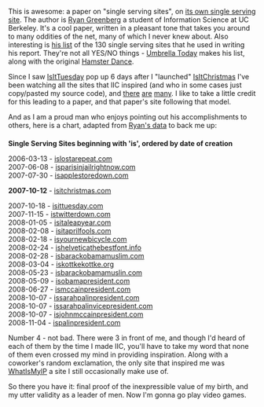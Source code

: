 This is awesome: a paper on "single serving sites", on <a href="http://isthisyourpaperonsingleservingsites.com.">its own single serving site</a>.  The author is <a href="http://ryangreenberg.com,">Ryan Greenberg</a> a student of Information Science at UC Berkeley.  It's a cool paper, written in a pleasant tone that takes you around to many oddities of the net, many of which I never knew about.  Also interesting is <a href="http://isthisyourpaperonsingleservingsites.com/sss_data.txt">his list</a> of the 130 single serving sites that he used in writing his report.  They're not all YES/NO things - <a href="http://umbrellatoday.com">Umbrella Today</a> makes his list, along with the original <a href="http://isthisyourpaperonsingleservingsites.com/images/hamster-dance-large.png.">Hamster Dance</a>.

Since I saw <a href="http://isittuesday.com">IsItTuesday</a> pop up 6 days after I "launched" <a href="http://isitchristmas.com,">IsItChristmas</a> I've been watching all the sites that IIC inspired (and who in some cases just copy/pasted my source code), and <a href="http://dowebsitesneedtolookexactlythesameineverybrowser.com">there</a> <a href="http://isitbirthday.com/">are</a> <a href="http://hasthelhcdestroyedtheearth.com.">many</a>.  I like to take a little credit for this leading to a paper, and that paper's site following that model.  

And as I am a proud man who enjoys pointing out his accomplishments to others, here is a chart, adapted from <a href="http://isthisyourpaperonsingleservingsites.com/sss_data.txt,">Ryan's data</a> to back me up:



<h4 style="font-weight: bold; padding-bottom: 0px; margin-bottom: 0px;  text-align: left">Single Serving Sites beginning with 'is', ordered by date of creation</h4>

2006-03-13 - <a href="http://islostarepeat.com">islostarepeat.com</a><br/>
2007-06-08 - <a href="http://isparisinjailrightnow.com">isparisinjailrightnow.com</a><br/>
2007-07-30 - <a href="http://isapplestoredown.com">isapplestoredown.com</a><br/>

<strong>2007-10-12</strong> - <a href="http://isitchristmas.com">isitchristmas.com</a>

2007-10-18 - <a href="http://isittuesday.com">isittuesday.com</a><br/>
2007-11-15 - <a href="http://istwitterdown.com">istwitterdown.com</a><br/>
2008-01-05 - <a href="http://isitaleapyear.com">isitaleapyear.com</a><br/>
2008-02-08 - <a href="http://isitaprilfools.com">isitaprilfools.com</a><br/>
2008-02-18 - <a href="http://isyournewbicycle.com">isyournewbicycle.com</a><br/>
2008-02-24 - <a href="http://ishelveticathebestfont.info">ishelveticathebestfont.info</a><br/>
2008-02-28 - <a href="http://isbarackobamamuslim.com">isbarackobamamuslim.com</a><br/>
2008-03-04 - <a href="http://iskottkekottke.org">iskottkekottke.org</a><br/>
2008-05-23 - <a href="http://isbarackobamamuslin.com">isbarackobamamuslin.com</a><br/>
2008-05-09 - <a href="http://isobamapresident.com">isobamapresident.com</a><br/>
2008-06-27 - <a href="http://ismccainpresident.com">ismccainpresident.com</a><br/>
2008-10-07 - <a href="http://issarahpalinpresident.com">issarahpalinpresident.com</a><br/>
2008-10-07 - <a href="http://issarahpalinvicepresident.com">issarahpalinvicepresident.com</a><br/>
2008-10-07 - <a href="http://isjohnmccainpresident.com">isjohnmccainpresident.com</a><br/>
2008-11-04 - <a href="http://ispalinpresident.com">ispalinpresident.com</a>

Number 4 - not bad.  There were 3 in front of me, and though I'd heard of each of them by the time I made IIC, you'll have to take my word that none of them even crossed my mind in providing inspiration.  Along with a coworker's random exclamation, the only site that inspired me was <a href="http://whatismyip.com,">WhatIsMyIP</a> a site I still occasionally make use of.

So there you have it: final proof of the inexpressible value of my birth, and my utter validity as a leader of men.  Now I'm gonna go play video games.